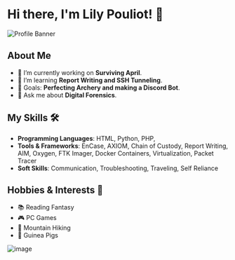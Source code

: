# Hi there, I'm Lily Pouliot! 👋

![Profile Banner](https://i.pinimg.com/originals/44/09/fd/4409fdf78127f3b5396d182703deb415.gif)

## About Me
- 🔭 I’m currently working on **Surviving April**.
- 🌱 I’m learning **Report Writing and SSH Tunneling**.
- 🎯 Goals: **Perfecting Archery and making a Discord Bot**.
- 💬 Ask me about **Digital Forensics**.

## My Skills 🛠️
- **Programming Languages**: HTML, Python, PHP, 
- **Tools & Frameworks**: EnCase, AXIOM, Chain of Custody, Report Writing, AIM, Oxygen, FTK Imager, Docker Containers, Virtualization, Packet Tracer
- **Soft Skills**: Communication, Troubleshooting, Traveling, Self Reliance

## Hobbies & Interests 🎨
- 📚 Reading Fantasy
- 🎮 PC Games
- 🥾 Mountain Hiking 
- 🐹 Guinea Pigs

![image](https://github.com/user-attachments/assets/a4a0792e-0fd6-4bae-b347-7bdcfa95c76d)
